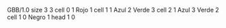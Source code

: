 <gs-board> GBB/1.0
size 3 3
cell 0 1 Rojo 1 
cell 1 1 Azul 2 Verde 3 
cell 2 1 Azul 3 Verde 2 
cell 1 0 Negro 1 
head 1 0
 </gs-board>